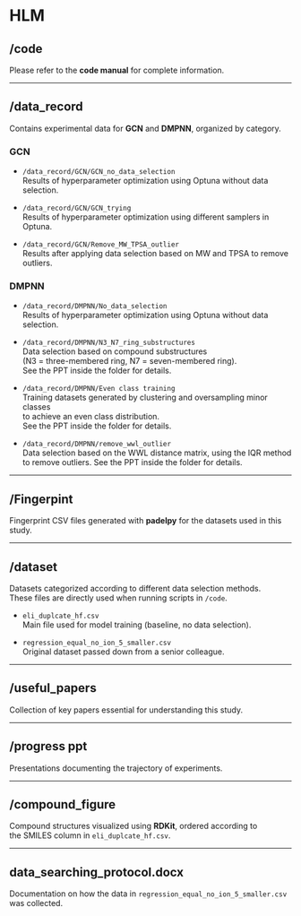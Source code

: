 # HLM


## /code
Please refer to the **code manual** for complete information.

---

## /data_record
Contains experimental data for **GCN** and **DMPNN**, organized by category.

### GCN
- `/data_record/GCN/GCN_no_data_selection`  
  Results of hyperparameter optimization using Optuna without data selection.

- `/data_record/GCN/GCN_trying`  
  Results of hyperparameter optimization using different samplers in Optuna.

- `/data_record/GCN/Remove_MW_TPSA_outlier`  
  Results after applying data selection based on MW and TPSA to remove outliers.

### DMPNN
- `/data_record/DMPNN/No_data_selection`  
  Results of hyperparameter optimization using Optuna without data selection.

- `/data_record/DMPNN/N3_N7_ring_substructures`  
  Data selection based on compound substructures  
  (N3 = three-membered ring, N7 = seven-membered ring).  
  See the PPT inside the folder for details.

- `/data_record/DMPNN/Even class training`  
  Training datasets generated by clustering and oversampling minor classes  
  to achieve an even class distribution.  
  See the PPT inside the folder for details.

- `/data_record/DMPNN/remove_wwl_outlier`  
  Data selection based on the WWL distance matrix, using the IQR method  
  to remove outliers. See the PPT inside the folder for details.

---

## /Fingerpint
Fingerprint CSV files generated with **padelpy** for the datasets used in this study.

---

## /dataset
Datasets categorized according to different data selection methods.  
These files are directly used when running scripts in `/code`.

- `eli_duplcate_hf.csv`  
  Main file used for model training (baseline, no data selection).

- `regression_equal_no_ion_5_smaller.csv`  
  Original dataset passed down from a senior colleague.

---

## /useful_papers
Collection of key papers essential for understanding this study.

---

## /progress ppt
Presentations documenting the trajectory of experiments.

---

## /compound_figure
Compound structures visualized using **RDKit**, ordered according to  
the SMILES column in `eli_duplcate_hf.csv`.

---

## data_searching_protocol.docx
Documentation on how the data in `regression_equal_no_ion_5_smaller.csv` was collected.

